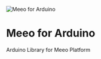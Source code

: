 ![Meeo for Arduino](https://res.cloudinary.com/circuitrocks/image/upload/v1494252922/meeo-arduino-banner_rll8rv.jpg)
# Meeo for Arduino
Arduino Library for Meeo Platform
